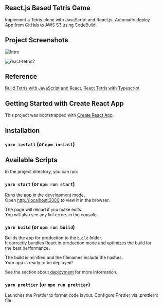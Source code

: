 ## React.js Based Tetris Game

Implement a Tetris clone with JavaScript and React.js. Automatic deploy App from GitHub to AWS S3 using CodeBuild.

## Project Screenshots
![Intro](https://user-images.githubusercontent.com/60259324/181657498-41665aa6-c184-4b88-bdc1-9b4244260776.png)

![react-tetris2](https://user-images.githubusercontent.com/60259324/181649813-bd2c3444-79ec-4f09-8504-902280ec7245.png)

## Reference
[Build Tetris with JavaScript and React](https://www.youtube.com/watch?v=yCEIgEOZ36g), [React Tetris with Typescript](https://www.youtube.com/watch?v=jEjj2jvHpv4)

## Getting Started with Create React App

This project was bootstrapped with [Create React App](https://github.com/facebook/create-react-app).

## Installation

### `yarn install` (or `npm install`)

## Available Scripts

In the project directory, you can run:

### `yarn start` (or `npm run start`)

Runs the app in the development mode.\
Open [http://localhost:3000](http://localhost:3000) to view it in the browser.

The page will reload if you make edits.\
You will also see any lint errors in the console.

### `yarn build` (or `npm run build`)

Builds the app for production to the `build` folder.\
It correctly bundles React in production mode and optimizes the build for the best performance.

The build is minified and the filenames include the hashes.\
Your app is ready to be deployed!

See the section about [deployment](https://facebook.github.io/create-react-app/docs/deployment) for more information.

### `yarn prettier` (or `npm run prettier`)

Launches the Prettier to format code layout. Configure Prettier via .prettierrc file.
